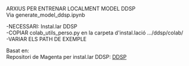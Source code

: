ARXIUS PER ENTRENAR LOCALMENT MODEL DDSP <br>
Via generate_model_ddsp.ipynb <br>

   -NECESSARI: Instal.lar DDSP <br>
   -COPIAR colab_utils_perso.py en la carpeta d'instal.lació .../ddsp/colab/ <br>
   -VARIAR ELS PATH DE EXEMPLE <br>

Basat en: <br>
Repositori de Magenta per instal.lar DDSP: [DDSP](https://github.com/magenta/ddsp) <br>
